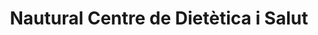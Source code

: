 ---
title: "Nautural Centre de Dietètica i Salut"
url: /sant-joan-de-vilatorrada/nautural-centre-de-dietetica-i-salut/
shop: herbolario
---